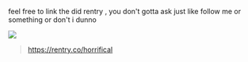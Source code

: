 feel free to link the did rentry , you don't gotta ask just like follow me or something or don't i dunno

![](https://i.imgur.com/BkBvyv9.gif)
> https://rentry.co/horrifical
